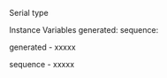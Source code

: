 Serial type

Instance Variables
	generated:		<Object>
	sequence:		<Object>

generated
	- xxxxx

sequence
	- xxxxx
